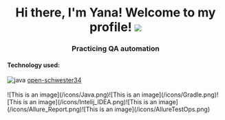 <h1 align="center">Hi there, I'm Yana! Welcome to my profile!</a> 
<img src="https://github.com/blackcater/blackcater/raw/main/images/Hi.gif" height="32"/></h1>
<h3 align="center">Practicing QA automation</h3>
<h4 align="left">Technology used:</h4>
<img src="https://github.com/schwester34/schwester34/icons/Java.png" alt="java">
<a target="_blank" href="https://github.com/schwester34/schwester34">open-schwester34</a></br></br>
![This is an image](/icons/Java.png)![This is an image](/icons/Gradle.png)![This is an image](/icons/Intelij_IDEA.png)![This is an image](/icons/Allure_Report.png)![This is an image](/icons/AllureTestOps.png)</br></br>

<!--
**schwester34/schwester34** is a ✨ _special_ ✨ repository because its `README.md` (this file) appears on your GitHub profile.

Here are some ideas to get you started:

- 🔭 I’m currently working on ...
- 🌱 I’m currently learning ...
- 👯 I’m looking to collaborate on ...
- 🤔 I’m looking for help with ...
- 💬 Ask me about ...
- 📫 How to reach me: ...
- 😄 Pronouns: ...
- ⚡ Fun fact: ...
-->
